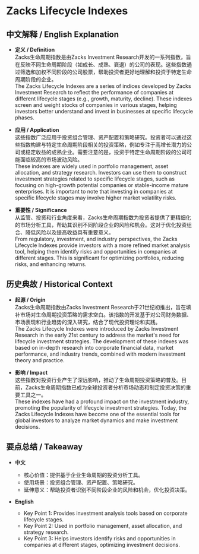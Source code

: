 # Zacks Lifecycle Indexes

## 中文解释 / English Explanation

* **定义 / Definition**  
  Zacks生命周期指数是由Zacks Investment Research开发的一系列指数，旨在反映不同生命周期阶段（如成长、成熟、衰退）的公司的表现。这些指数通过筛选和加权不同阶段的公司股票，帮助投资者更好地理解和投资于特定生命周期阶段的企业。  
  The Zacks Lifecycle Indexes are a series of indices developed by Zacks Investment Research to reflect the performance of companies at different lifecycle stages (e.g., growth, maturity, decline). These indexes screen and weight stocks of companies in various stages, helping investors better understand and invest in businesses at specific lifecycle phases.

* **应用 / Application**  
  这些指数广泛应用于投资组合管理、资产配置和策略研究。投资者可以通过这些指数构建与特定生命周期阶段相关的投资策略，例如专注于高增长潜力的公司或稳定收益的成熟企业。需要注意的是，投资于特定生命周期阶段的公司可能面临较高的市场波动风险。  
  These indexes are widely used in portfolio management, asset allocation, and strategy research. Investors can use them to construct investment strategies related to specific lifecycle stages, such as focusing on high-growth potential companies or stable-income mature enterprises. It is important to note that investing in companies at specific lifecycle stages may involve higher market volatility risks.

* **重要性 / Significance**  
  从监管、投资和行业角度来看，Zacks生命周期指数为投资者提供了更精细化的市场分析工具，帮助其识别不同阶段企业的风险和机会。这对于优化投资组合、降低风险以及提高收益具有重要意义。  
  From regulatory, investment, and industry perspectives, the Zacks Lifecycle Indexes provide investors with a more refined market analysis tool, helping them identify risks and opportunities in companies at different stages. This is significant for optimizing portfolios, reducing risks, and enhancing returns.

## 历史典故 / Historical Context

* **起源 / Origin**  
  Zacks生命周期指数由Zacks Investment Research于21世纪初推出，旨在填补市场对生命周期投资策略的需求空白。该指数的开发基于对公司财务数据、市场表现和行业趋势的深入研究，结合了现代投资理论和实践。  
  The Zacks Lifecycle Indexes were introduced by Zacks Investment Research in the early 21st century to address the market's need for lifecycle investment strategies. The development of these indexes was based on in-depth research into corporate financial data, market performance, and industry trends, combined with modern investment theory and practice.

* **影响 / Impact**  
  这些指数对投资行业产生了深远影响，推动了生命周期投资策略的普及。目前，Zacks生命周期指数已成为全球投资者分析市场动态和制定投资决策的重要工具之一。  
  These indexes have had a profound impact on the investment industry, promoting the popularity of lifecycle investment strategies. Today, the Zacks Lifecycle Indexes have become one of the essential tools for global investors to analyze market dynamics and make investment decisions.

## 要点总结 / Takeaway

* **中文**  
  - 核心价值：提供基于企业生命周期的投资分析工具。  
  - 使用场景：投资组合管理、资产配置、策略研究。  
  - 延伸意义：帮助投资者识别不同阶段企业的风险和机会，优化投资决策。  

* **English**  
  - Key Point 1: Provides investment analysis tools based on corporate lifecycle stages.  
  - Key Point 2: Used in portfolio management, asset allocation, and strategy research.  
  - Key Point 3: Helps investors identify risks and opportunities in companies at different stages, optimizing investment decisions.